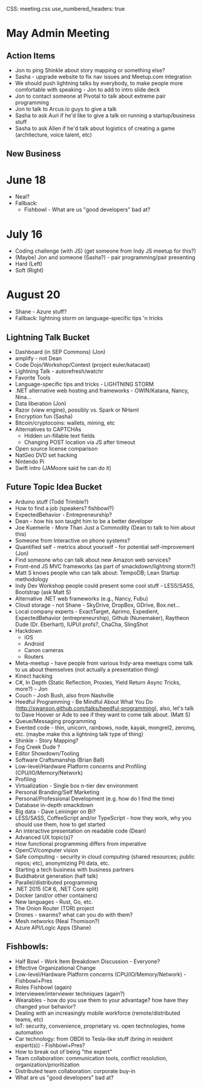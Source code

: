 CSS: meeting.css
use_numbered_headers: true

# May Admin Meeting

## Action Items
* Jon to ping Shinkle about story mapping or something else?
* Sasha - upgrade website to fix nav issues and Meetup.com integration
* We should push lightning talks by everybody, to make people more comfortable with speaking - Jon to add to intro slide deck
* Jon to contact someone at Pivotal to talk about extreme pair programming
* Jon to talk to Arcus.io guys to give a talk
* Sasha to ask Auri if he'd like to give a talk on running a startup/business stuff
* Sasha to ask Allen if he'd talk about logistics of creating a game (architecture, voice talent, etc)

## New Business

# June 18
* Neal?
* Fallback:
  * Fishbowl - What are us "good developers" bad at?

# July 16
* Coding challenge (with JS) (get someone from Indy JS meetup for this?)
* (Maybe) Jon and someone (Sasha?) - pair programming/pair presenting
* Hard (Left)
* Soft (Right)

# August 20
* Shane - Azure stuff?
* Fallback: lightning storm on language-specific tips 'n tricks


## Lightning Talk Bucket
* Dashboard (in SEP Commons) (Jon)
* amplify - not Dean
* Code Dojo/Workshop/Contest (project euler/katacast)
* Lightning Talk - autorefresh/watchr
* Favorite Tools
* Language-specific tips and tricks - LIGHTNING STORM
* .NET alternative web hosting and frameworks - OWIN/Katana, Nancy, Nina...
* Data liberation (Jon)
* Razor (view engine), possibly vs. Spark or NHaml
* Encryption fun (Sasha)
* Bitcoin/cryptocoins: wallets, mining, etc
* Alternatives to CAPTCHAs
  * Hidden un-fillable text fields
  * Changing POST location via JS after timeout
* Open source license comparison
* NatGeo DVD set hacking
* Nintendo Pi
* Swift intro (JAMoore said he can do it)

## Future Topic Idea Bucket
* Arduino stuff (Todd Trimble?)
* How to find a job (speakers? fishbowl?)
* ExpectedBehavior - Entrepreneurship?
* Dean - how his son taught him to be a better developer
* Joe Kuemerle - More Than Just a Commodity (Dean to talk to him about this)
* Someone from Interactive on phone systems?
* Quantified self - metrics about yourself - for potential self-improvement (Jon)
* Find someone who can talk about new Amazon web services?
* Front-end JS MVC frameworks (as part of smackdown/lightning storm?)
* Matt S knows people who can talk about: TempoDB; Lean Startup methodology
* Indy Dev Workshop people could present some cool stuff - LESS/SASS, Bootstrap (ask Matt S)
* Alternative .NET web frameworks (e.g., Nancy, Fubu)
* Cloud storage - not Shane - SkyDrive, DropBox, GDrive, Box.net...
* Local company experts - ExactTarget, Aprimo, Expedient, ExpectedBehavior (entrepreneurship), Github (Nunemaker), Raytheon Dude (Dr. Eberhart), IUPUI profs?, ChaCha, SlingShot
* Hackdown
  * iOS
  * Android
  * Canon cameras
  * Routers
* Meta-meetup - have people from various Indy-area meetups come talk to us about themselves (not actually a presentation thing)
* Kinect hacking
* C#, In Depth (Static Reflection, Proxies, Yield Return Async Tricks, more?) - Jon
* Couch - Josh Bush, also from Nashville
* Heedful Programming - Be Mindful About What You Do (http://swanson.github.com/talks/heedful-programming), also, let's talk to Dave Hoover or Ade to see if they want to come talk about. (Matt S)
* Queue/Messaging programming
* Evented code - thin, unicorn, rainbows, node, kayak, mongrel2, zeromq, etc. (maybe make this a lightning talk type of thing)
* Shinkle - Story Mapping?
* Fog Creek Dude ?
* Editor Showdown/Tooling
* Software Craftsmanship (Brian Ball)
* Low-level/Hardware Platform concerns and Profiling (CPU/IO/Memory/Network)
* Profiling 
* Virtualization - Single box n-tier dev environment
* Personal Branding/Self Marketing
* Personal/Professional Development (e.g. how do I find the time)
* Database in-depth smackdown
* Big data - Dave Leininger on BI?
* LESS/SASS, CoffeeScript and/or TypeScript - how they work, why you should use them, how to get started
* An interactive presentation on readable code (Dean)
* Advanced UX topic(s)?
* How functional programming differs from imperative
* OpenCV/computer vision
* Safe computing - security in cloud computing (shared resources; public repos; etc), anonymizing PII data, etc.
* Starting a tech business with business partners
* Buddhabrot generation (half talk)
* Parallel/distributed programming
* .NET 2015 (C# 6, .NET Core split)
* Docker (and/or other containers)
* New languages - Rust, Go, etc.
* The Onion Router (TOR) project
* Drones - swarms? what can you do with them?
* Mesh networks (Neal Thomison?)
* Azure API/Logic Apps (Shane)


## Fishbowls:
* Half Bowl - Work Item Breakdown Discussion - Everyone?
* Effective Organizational Change
* Low-level/Hardware Platform concerns (CPU/IO/Memory/Network) - Fishbowl+Pres
* Roles Fishbowl (again)
* Interviewee/interviewer techniques (again?)
* Wearables - how do you use them to your advantage? how have they changed your behavior?
* Dealing with an increasingly mobile workforce (remote/distributed teams, etc)
* IoT: security, convenience, proprietary vs. open technologies, home automation
* Car technology: from OBDII to Tesla-like stuff (bring in resident expert(s)) - Fishbowl+Pres?
* How to break out of being "the expert"
* Team collaboration: communication tools, conflict resolution, organization/prioritization
* Distributed team collaboration: corporate buy-in
* What are us "good developers" bad at?
